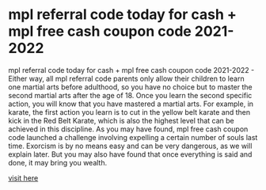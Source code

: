 # mpl referral code today for cash + mpl free cash coupon code 2021-2022

mpl referral code today for cash + mpl free cash coupon code 2021-2022 - Either way, all mpl referral code parents only allow their children to learn one martial arts before adulthood, so you have no choice but to master the second martial arts after the age of 18. Once you learn the second specific action, you will know that you have mastered a martial arts. For example, in karate, the first action you learn is to cut in the yellow belt karate and then kick in the Red Belt Karate, which is also the highest level that can be achieved in this discipline. As you may have found, mpl free cash coupon code launched a challenge involving expelling a certain number of souls last time. Exorcism is by no means easy and can be very dangerous, as we will explain later. But you may also have found that once everything is said and done, it may bring you wealth.

<a href="https://apptune.xyz/mpl/">visit here</a>

